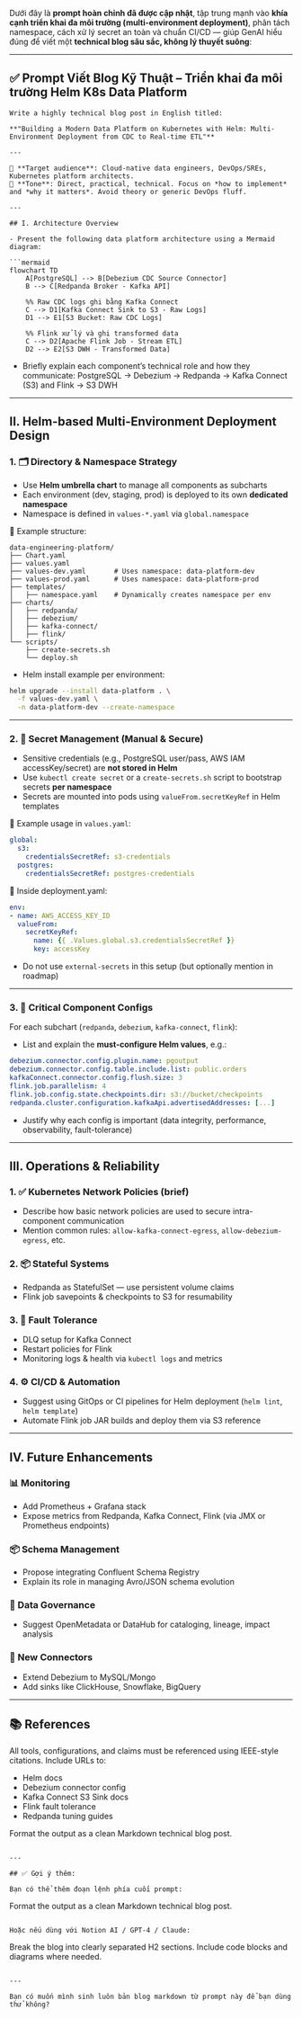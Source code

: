 Dưới đây là **prompt hoàn chỉnh đã được cập nhật**, tập trung mạnh vào **khía cạnh triển khai đa môi trường (multi-environment deployment)**, phân tách namespace, cách xử lý secret an toàn và chuẩn CI/CD — giúp GenAI hiểu đúng để viết một **technical blog sâu sắc, không lý thuyết suông**:

---

## ✅ **Prompt Viết Blog Kỹ Thuật – Triển khai đa môi trường Helm K8s Data Platform**

````
Write a highly technical blog post in English titled:

**"Building a Modern Data Platform on Kubernetes with Helm: Multi-Environment Deployment from CDC to Real-time ETL"**

---

🎯 **Target audience**: Cloud-native data engineers, DevOps/SREs, Kubernetes platform architects.  
🎯 **Tone**: Direct, practical, technical. Focus on *how to implement* and *why it matters*. Avoid theory or generic DevOps fluff.

---

## I. Architecture Overview

- Present the following data platform architecture using a Mermaid diagram:

```mermaid
flowchart TD
    A[PostgreSQL] --> B[Debezium CDC Source Connector]
    B --> C[Redpanda Broker - Kafka API]

    %% Raw CDC logs ghi bằng Kafka Connect
    C --> D1[Kafka Connect Sink to S3 - Raw Logs]
    D1 --> E1[S3 Bucket: Raw CDC Logs]

    %% Flink xử lý và ghi transformed data
    C --> D2[Apache Flink Job - Stream ETL]
    D2 --> E2[S3 DWH - Transformed Data]
````

* Briefly explain each component’s technical role and how they communicate:
  PostgreSQL → Debezium → Redpanda → Kafka Connect (S3) and Flink → S3 DWH

---

## II. Helm-based Multi-Environment Deployment Design

### 1. 🗂 Directory & Namespace Strategy

* Use **Helm umbrella chart** to manage all components as subcharts
* Each environment (dev, staging, prod) is deployed to its own **dedicated namespace**
* Namespace is defined in `values-*.yaml` via `global.namespace`

📁 Example structure:

```
data-engineering-platform/
├── Chart.yaml
├── values.yaml
├── values-dev.yaml       # Uses namespace: data-platform-dev
├── values-prod.yaml      # Uses namespace: data-platform-prod
├── templates/
│   ├── namespace.yaml    # Dynamically creates namespace per env
├── charts/
│   ├── redpanda/
│   ├── debezium/
│   ├── kafka-connect/
│   ├── flink/
└── scripts/
    ├── create-secrets.sh
    └── deploy.sh
```

* Helm install example per environment:

```bash
helm upgrade --install data-platform . \
  -f values-dev.yaml \
  -n data-platform-dev --create-namespace
```

---

### 2. 🔐 Secret Management (Manual & Secure)

* Sensitive credentials (e.g., PostgreSQL user/pass, AWS IAM accessKey/secret) are **not stored in Helm**
* Use `kubectl create secret` or a `create-secrets.sh` script to bootstrap secrets **per namespace**
* Secrets are mounted into pods using `valueFrom.secretKeyRef` in Helm templates

📄 Example usage in `values.yaml`:

```yaml
global:
  s3:
    credentialsSecretRef: s3-credentials
  postgres:
    credentialsSecretRef: postgres-credentials
```

📄 Inside deployment.yaml:

```yaml
env:
- name: AWS_ACCESS_KEY_ID
  valueFrom:
    secretKeyRef:
      name: {{ .Values.global.s3.credentialsSecretRef }}
      key: accessKey
```

* Do not use `external-secrets` in this setup (but optionally mention in roadmap)

---

### 3. 🧩 Critical Component Configs

For each subchart (`redpanda`, `debezium`, `kafka-connect`, `flink`):

* List and explain the **must-configure Helm values**, e.g.:

```yaml
debezium.connector.config.plugin.name: pgoutput
debezium.connector.config.table.include.list: public.orders
kafkaConnect.connector.config.flush.size: 3
flink.job.parallelism: 4
flink.job.config.state.checkpoints.dir: s3://bucket/checkpoints
redpanda.cluster.configuration.kafkaApi.advertisedAddresses: [...]
```

* Justify why each config is important (data integrity, performance, observability, fault-tolerance)

---

## III. Operations & Reliability

### 1. ✅ Kubernetes Network Policies (brief)

* Describe how basic network policies are used to secure intra-component communication
* Mention common rules: `allow-kafka-connect-egress`, `allow-debezium-egress`, etc.

### 2. 📦 Stateful Systems

* Redpanda as StatefulSet — use persistent volume claims
* Flink job savepoints & checkpoints to S3 for resumability

### 3. 🔁 Fault Tolerance

* DLQ setup for Kafka Connect
* Restart policies for Flink
* Monitoring logs & health via `kubectl logs` and metrics

### 4. ⚙️ CI/CD & Automation

* Suggest using GitOps or CI pipelines for Helm deployment (`helm lint`, `helm template`)
* Automate Flink job JAR builds and deploy them via S3 reference

---

## IV. Future Enhancements

### 📊 Monitoring

* Add Prometheus + Grafana stack
* Expose metrics from Redpanda, Kafka Connect, Flink (via JMX or Prometheus endpoints)

### 📦 Schema Management

* Propose integrating Confluent Schema Registry
* Explain its role in managing Avro/JSON schema evolution

### 📐 Data Governance

* Suggest OpenMetadata or DataHub for cataloging, lineage, impact analysis

### 🔌 New Connectors

* Extend Debezium to MySQL/Mongo
* Add sinks like ClickHouse, Snowflake, BigQuery

---

## 📚 References

All tools, configurations, and claims must be referenced using IEEE-style citations. Include URLs to:

* Helm docs
* Debezium connector config
* Kafka Connect S3 Sink docs
* Flink fault tolerance
* Redpanda tuning guides


Format the output as a clean Markdown technical blog post.
```

---

## ✅ Gợi ý thêm:

Bạn có thể thêm đoạn lệnh phía cuối prompt:

```

Format the output as a clean Markdown technical blog post.

```

Hoặc nếu dùng với Notion AI / GPT-4 / Claude:

```

Break the blog into clearly separated H2 sections. Include code blocks and diagrams where needed.

```

---

Bạn có muốn mình sinh luôn bản blog markdown từ prompt này để bạn dùng thử không?
```
